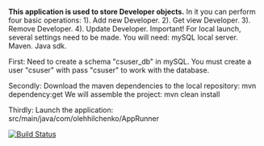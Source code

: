 **This application is used to store Developer objects.**
In it you can perform four basic operations:
        1). Add new Developer.
        2). Get view Developer.
        3). Remove Developer.
        4). Update Developer.
Important! For local launch, several settings need to be made.
You will need: mySQL local server.
Maven. Java sdk.

First: Need to create a schema "csuser_db" in mySQL.
       You must create a user "csuser" with pass "csuser" to work with the database.
       
Secondly: Download the maven dependencies to the local repository:
          mvn dependency:get
          We will assemble the project:
          mvn clean install
          
Thirdly: Launch the application: src/main/java/com/olehhilchenko/AppRunner


[![Build Status](https://travis-ci.org/OlehHilchenko/DeveloperInfoStorage.svg?branch=master)](https://travis-ci.org/OlehHilchenko/DeveloperInfoStorage)